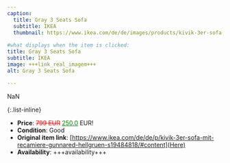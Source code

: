 ```yaml
---
caption:
  title: Gray 3 Seats Sofa
  subtitle: IKEA
  thumbnail: https://www.ikea.com/de/de/images/products/kivik-3er-sofa-mit-recamiere-gunnared-hellgruen__0781560_pe760864_s5.jpg
  
#what displays when the item is clicked:
title: Gray 3 Seats Sofa
subtitle: IKEA
image: +++link_real_imagem+++
alt: Gray 3 Seats Sofa

---
```

NaN

{:.list-inline} 
- **Price**: <span style="color:red"><del>799 EUR</del></span> <span style="color:green"><ins>250.0</ins></span> EUR!
- **Condition**: Good
- **Original item link**: [https://www.ikea.com/de/de/p/kivik-3er-sofa-mit-recamiere-gunnared-hellgruen-s19484818/#content](Here)
- **Availability**: +++availability+++
